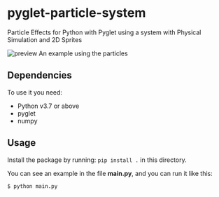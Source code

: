 # pyglet-particle-system

Particle Effects for Python with Pyglet using a system with Physical Simulation
and 2D Sprites

![preview](pyglet-particles.gif)
An example using the particles

## Dependencies

To use it you need:

- Python v3.7 or above
- pyglet
- numpy


## Usage

Install the package by running: `pip install .` in this directory.

You can see an example in the file **main.py**, and you can run it like this:

`$ python main.py`

